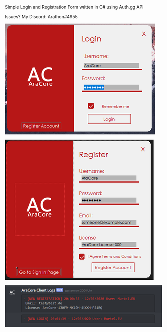 Simple Login and Registration Form written in C# using Auth.gg API

Issues? My Discord: Arathon#4955


![Login Page](unknown.png)

![Register Page](unknown1.png)

![Discord Logs](unknown2.png)
